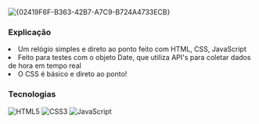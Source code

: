 ![{02419F6F-B363-42B7-A7C9-B724A4733ECB}](https://github.com/user-attachments/assets/1440db55-66d3-46cd-9b60-9eec3e20f620)

### Explicação
<li> Um relógio simples e direto ao ponto feito com HTML, CSS, JavaScript</li>
<li> Feito para testes com o objeto Date, que utiliza API's para coletar dados de hora em tempo real </li>
<li> O CSS é básico e direto ao ponto! </li>

### Tecnologias

![HTML5](https://img.shields.io/badge/html5-%23E34F26.svg?style=for-the-badge&logo=html5&logoColor=white)
![CSS3](https://img.shields.io/badge/css3-%231572B6.svg?style=for-the-badge&logo=css3&logoColor=white)
![JavaScript](https://img.shields.io/badge/javascript-%23323330.svg?style=for-the-badge&logo=javascript&logoColor=%23F7DF1E) </li>
